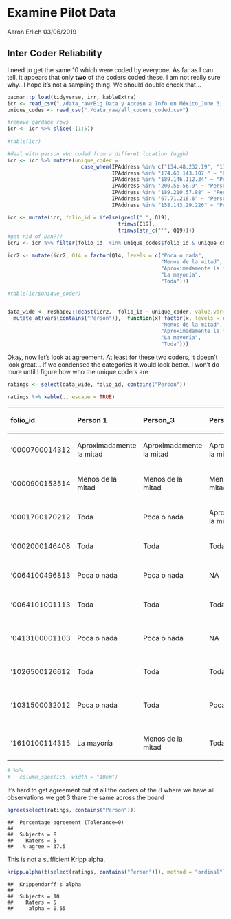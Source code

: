Examine Pilot Data
================
Aaron Erlich
03/06/2019

## Inter Coder Reliability

I need to get the same 10 which were coded by everyone. As far as I can
tell, it appears that only **two** of the coders coded these. I am not
really sure why…I hope it’s not a sampling thing. We should double check
that…

``` r
pacman::p_load(tidyverse, irr, kableExtra)
icr <- read_csv("./data_raw/Big Data y Acceso a Info en México_June 3, 2019_13.43.csv")
unique_codes <- read_csv("./data_raw/all_coders_coded.csv")

#remove gardage rows
icr <- icr %>% slice(-(1:5))
                     
#table(icr)

#deal with person who coded from a differet location (uggh)
icr <- icr %>% mutate(unique_coder = 
                        case_when(IPAddress %in% c("134.48.232.19", "174.103.168.235") ~ "Person 1",
                                  IPAddress %in% "174.60.143.107 " ~ "Person_2",
                                  IPAddress %in% "189.146.112.34" ~ "Person_3",
                                  IPAddress %in% "200.56.56.9" ~ "Person_4",
                                  IPAddress %in% "189.210.57.88" ~ "Person_5",
                                  IPAddress %in% "67.71.216.6" ~ "Person_6",
                                  IPAddress %in% "158.143.29.226" ~ "Person_7")) 

icr <- mutate(icr, folio_id = ifelse(grepl("'", Q19),
                                    trimws(Q19),
                                    trimws(str_c("'", Q19))))
#get rid of Dan???
icr2 <- icr %>% filter(folio_id  %in% unique_codes$folio_id & unique_coder != "Person_7")

icr2 <- mutate(icr2, Q14 = factor(Q14, levels = c("Poca o nada", 
                                                  "Menos de la mitad", 
                                                  "Aproximadamente la mitad",
                                                  "La mayoría",
                                                  "Toda")))

#table(icr$unique_coder)


data_wide <- reshape2::dcast(icr2,  folio_id ~ unique_coder, value.var="Q14") %>%
  mutate_at(vars(contains("Person")),  function(x) factor(x, levels = c("Poca o nada", 
                                                  "Menos de la mitad", 
                                                  "Aproximadamente la mitad",
                                                  "La mayoría",
                                                  "Toda")))
```

Okay, now let’s look at agreement. At least for these two coders, it
doesn’t look great… If we condensed the categories it would look better.
I won’t do more until I figure how who the unique coders are

``` r
ratings <- select(data_wide, folio_id, contains("Person")) 

ratings %>% kable(., escape = TRUE)
```

<table>

<thead>

<tr>

<th style="text-align:left;">

folio\_id

</th>

<th style="text-align:left;">

Person 1

</th>

<th style="text-align:left;">

Person\_3

</th>

<th style="text-align:left;">

Person\_4

</th>

<th style="text-align:left;">

Person\_5

</th>

<th style="text-align:left;">

Person\_6

</th>

</tr>

</thead>

<tbody>

<tr>

<td style="text-align:left;">

’0000700014312

</td>

<td style="text-align:left;">

Aproximadamente la mitad

</td>

<td style="text-align:left;">

Aproximadamente la mitad

</td>

<td style="text-align:left;">

Aproximadamente la mitad

</td>

<td style="text-align:left;">

Aproximadamente la mitad

</td>

<td style="text-align:left;">

La mayoría

</td>

</tr>

<tr>

<td style="text-align:left;">

’0000900153514

</td>

<td style="text-align:left;">

Menos de la mitad

</td>

<td style="text-align:left;">

Menos de la mitad

</td>

<td style="text-align:left;">

Menos de la mitad

</td>

<td style="text-align:left;">

La mayoría

</td>

<td style="text-align:left;">

Toda

</td>

</tr>

<tr>

<td style="text-align:left;">

’0001700170212

</td>

<td style="text-align:left;">

Toda

</td>

<td style="text-align:left;">

Poca o nada

</td>

<td style="text-align:left;">

Aproximadamente la mitad

</td>

<td style="text-align:left;">

Menos de la mitad

</td>

<td style="text-align:left;">

Toda

</td>

</tr>

<tr>

<td style="text-align:left;">

’0002000146408

</td>

<td style="text-align:left;">

Toda

</td>

<td style="text-align:left;">

Toda

</td>

<td style="text-align:left;">

Toda

</td>

<td style="text-align:left;">

Toda

</td>

<td style="text-align:left;">

Toda

</td>

</tr>

<tr>

<td style="text-align:left;">

’0064100496813

</td>

<td style="text-align:left;">

Poca o nada

</td>

<td style="text-align:left;">

Poca o nada

</td>

<td style="text-align:left;">

NA

</td>

<td style="text-align:left;">

Poca o nada

</td>

<td style="text-align:left;">

Poca o nada

</td>

</tr>

<tr>

<td style="text-align:left;">

’0064101001113

</td>

<td style="text-align:left;">

Toda

</td>

<td style="text-align:left;">

Toda

</td>

<td style="text-align:left;">

Toda

</td>

<td style="text-align:left;">

Toda

</td>

<td style="text-align:left;">

Toda

</td>

</tr>

<tr>

<td style="text-align:left;">

’0413100001103

</td>

<td style="text-align:left;">

Poca o nada

</td>

<td style="text-align:left;">

Poca o nada

</td>

<td style="text-align:left;">

NA

</td>

<td style="text-align:left;">

Poca o nada

</td>

<td style="text-align:left;">

Menos de la mitad

</td>

</tr>

<tr>

<td style="text-align:left;">

’1026500126612

</td>

<td style="text-align:left;">

Toda

</td>

<td style="text-align:left;">

Toda

</td>

<td style="text-align:left;">

Toda

</td>

<td style="text-align:left;">

Toda

</td>

<td style="text-align:left;">

Toda

</td>

</tr>

<tr>

<td style="text-align:left;">

’1031500032012

</td>

<td style="text-align:left;">

Poca o nada

</td>

<td style="text-align:left;">

Toda

</td>

<td style="text-align:left;">

Poca o nada

</td>

<td style="text-align:left;">

Toda

</td>

<td style="text-align:left;">

Menos de la mitad

</td>

</tr>

<tr>

<td style="text-align:left;">

’1610100114315

</td>

<td style="text-align:left;">

La mayoría

</td>

<td style="text-align:left;">

Menos de la mitad

</td>

<td style="text-align:left;">

Toda

</td>

<td style="text-align:left;">

Toda

</td>

<td style="text-align:left;">

Toda

</td>

</tr>

</tbody>

</table>

``` r
# %>%
#   column_spec(1:5, width = "10em")
```

It’s hard to get agreement out of all the coders of the 8 where we have
all observations we get 3 thare the same across the board

``` r
agree(select(ratings, contains("Person")))
```

    ##  Percentage agreement (Tolerance=0)
    ## 
    ##  Subjects = 8 
    ##    Raters = 5 
    ##   %-agree = 37.5

This is not a sufficient Kripp alpha.

``` r
kripp.alpha(t(select(ratings, contains("Person"))), method = "ordinal")
```

    ##  Krippendorff's alpha
    ## 
    ##  Subjects = 10 
    ##    Raters = 5 
    ##     alpha = 0.55
